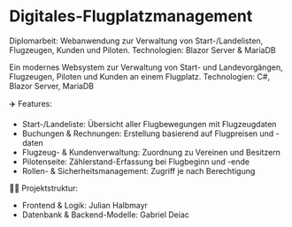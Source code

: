 # Digitales-Flugplatzmanagement
Diplomarbeit: Webanwendung zur Verwaltung von Start-/Landelisten, Flugzeugen, Kunden und Piloten. Technologien: Blazor Server &amp; MariaDB


Ein modernes Websystem zur Verwaltung von Start- und Landevorgängen, Flugzeugen, Piloten und Kunden an einem Flugplatz.
Technologien: C#, Blazor Server, MariaDB

✈️ Features:
  - Start-/Landeliste: Übersicht aller Flugbewegungen mit Flugzeugdaten
  - Buchungen & Rechnungen: Erstellung basierend auf Flugpreisen und -daten
  - Flugzeug- & Kundenverwaltung: Zuordnung zu Vereinen und Besitzern
  - Pilotenseite: Zählerstand-Erfassung bei Flugbeginn und -ende
  - Rollen- & Sicherheitsmanagement: Zugriff je nach Berechtigung

🧑‍💻 Projektstruktur:
  - Frontend & Logik: Julian Halbmayr
  - Datenbank & Backend-Modelle: Gabriel Deiac
